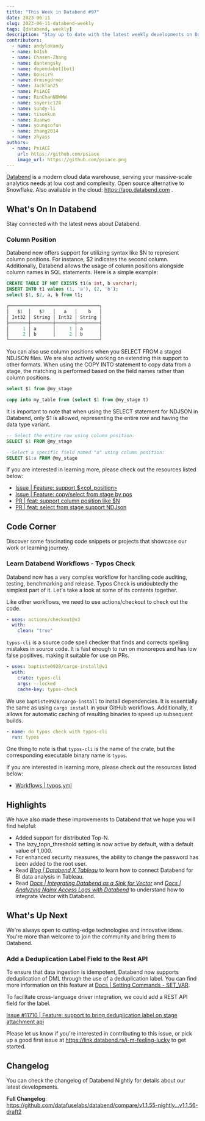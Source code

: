 ```yaml
---
title: "This Week in Databend #97"
date: 2023-06-11
slug: 2023-06-11-databend-weekly
tags: [databend, weekly]
description: "Stay up to date with the latest weekly developments on Databend!"
contributors:
  - name: andylokandy
  - name: b41sh
  - name: Chasen-Zhang
  - name: dantengsky
  - name: dependabot[bot]
  - name: Dousir9
  - name: drmingdrmer
  - name: JackTan25
  - name: PsiACE
  - name: RinChanNOWWW
  - name: soyeric128
  - name: sundy-li
  - name: tisonkun
  - name: Xuanwo
  - name: youngsofun
  - name: zhang2014
  - name: zhyass
authors:
  - name: PsiACE
    url: https://github.com/psiace
    image_url: https://github.com/psiace.png
---
```


[Databend](https://github.com/datafuselabs/databend) is a modern cloud data warehouse, serving your massive-scale analytics needs at low cost and complexity. Open source alternative to Snowflake. Also available in the cloud: <https://app.databend.com> .

## What's On In Databend

Stay connected with the latest news about Databend.

### Column Position

Databend now offers support for utilizing syntax like $N to represent column positions. For instance, $2 indicates the second column. Additionally, Databend allows the usage of column positions alongside column names in SQL statements. Here is a simple example:

```SQL
CREATE TABLE IF NOT EXISTS t1(a int, b varchar);
INSERT INTO t1 values (1, 'a'), (2, 'b');
select $1, $2, a, b from t1;

┌─────────────────────────────────┐
│   $1  │   $2   │   a   │    b   │
│ Int32 │ String │ Int32 │ String │
├───────┼────────┼───────┼────────┤
│     1 │ a      │     1 │ a      │
│     2 │ b      │     2 │ b      │
└─────────────────────────────────┘
```

You can also use column positions when you SELECT FROM a staged NDJSON files. We are also actively working on extending this support to other formats. When using the COPY INTO statement to copy data from a stage, the matching is performed based on the field names rather than column positions.

```sql
select $1 from @my_stage

copy into my_table from (select $1 from @my_stage t)
```

It is important to note that when using the SELECT statement for NDJSON in Databend, only $1 is allowed, representing the entire row and having the data type variant. 

```sql
-- Select the entire row using column position:
SELECT $1 FROM @my_stage

--Select a specific field named "a" using column position:
SELECT $1:a FROM @my_stage
```

If you are interested in learning more, please check out the resources listed below:

- [Issue | Feature: support $<col_position>](https://github.com/datafuselabs/databend/issues/11585)
- [Issue | Feature: copy/select from stage by pos](https://github.com/datafuselabs/databend/issues/11581)
- [PR | feat: support column position like $N](https://github.com/datafuselabs/databend/pull/11672)
- [PR | feat: select from stage support NDJson](https://github.com/datafuselabs/databend/pull/11701)

## Code Corner

Discover some fascinating code snippets or projects that showcase our work or learning journey.

### Learn Databend Workflows - Typos Check

Databend now has a very complex workflow for handling code auditing, testing, benchmarking and release. Typos Check is undoubtedly the simplest part of it. Let's take a look at some of its contents together.

Like other workflows, we need to use actions/checkout to check out the code.

```yaml
- uses: actions/checkout@v3
  with:
    clean: "true"
```

`typos-cli` is a source code spell checker that finds and corrects spelling mistakes in source code. It is fast enough to run on monorepos and has low false positives, making it suitable for use on PRs.

```yaml
- uses: baptiste0928/cargo-install@v1
  with:
    crate: typos-cli
    args: --locked
    cache-key: typos-check
```

We use `baptiste0928/cargo-install` to install dependencies. It is essentially the same as using `cargo install` in your GitHub workflows. Additionally, it allows for automatic caching of resulting binaries to speed up subsequent builds.

```yaml
- name: do typos check with typos-cli
  run: typos
```

One thing to note is that `typos-cli` is the name of the crate, but the corresponding executable binary name is `typos`.

If you are interested in learning more, please check out the resources listed below:

- [Workflows | typos.yml](https://github.com/datafuselabs/databend/blob/main/.github/workflows/typos.yml)

## Highlights

We have also made these improvements to Databend that we hope you will find helpful:

- Added support for distributed Top-N.
- The lazy_topn_threshold setting is now active by default, with a default value of 1,000.
- For enhanced security measures, the ability to change the password has been added to the root user.
- Read *[Blog | Databend X Tableau](https://databend.rs/blog/2023-06-01-tableau)* to learn how to connect Databend for BI data analysis in Tableau.
- Read *[Docs | Integrating Databend as a Sink for Vector](https://databend.rs/doc/integrations/data-tool/vector)* and *[Docs | Analyzing Nginx Access Logs with Databend](https://databend.rs/doc/use-cases/analyze-nginx-logs-with-databend-and-vector)* to understand how to integrate Vector with Databend.

## What's Up Next

We're always open to cutting-edge technologies and innovative ideas. You're more than welcome to join the community and bring them to Databend.

### Add a Deduplication Label Field to the Rest API

To ensure that data ingestion is idempotent, Databend now supports deduplication of DML through the use of a deduplication label. You can find more information on this feature at [Docs | Setting Commands - SET_VAR](https://databend.rs/doc/sql-commands/setting-cmds/set-var).

To facilitate cross-language driver integration, we could add a REST API field for the label.

[Issue #11710 | Feature: support to bring deduplication label on stage attachment api](https://github.com/datafuselabs/databend/issues/11710)

Please let us know if you're interested in contributing to this issue, or pick up a good first issue at <https://link.databend.rs/i-m-feeling-lucky> to get started.

## Changelog

You can check the changelog of Databend Nightly for details about our latest developments.

**Full Changelog**: <https://github.com/datafuselabs/databend/compare/v1.1.55-nightly...v1.1.56-draft2>

